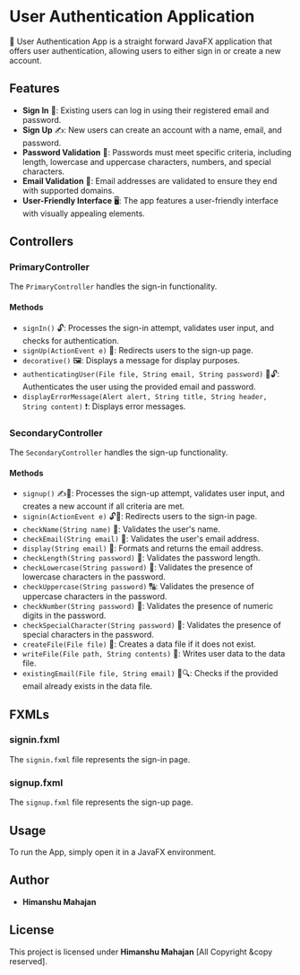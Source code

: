 # User Authentication Application

🔑 User Authentication App is a straight forward JavaFX application that offers user authentication, allowing users to either sign in or create a new account.

## Features

- **Sign In** 🔐: Existing users can log in using their registered email and password.
- **Sign Up** ✍️: New users can create an account with a name, email, and password.
- **Password Validation** 🔑: Passwords must meet specific criteria, including length, lowercase and uppercase characters, numbers, and special characters.
- **Email Validation** 📧: Email addresses are validated to ensure they end with supported domains.
- **User-Friendly Interface** 🖥️: The app features a user-friendly interface with visually appealing elements.

## Controllers

### PrimaryController

The `PrimaryController` handles the sign-in functionality.

#### Methods

- `signIn()` 🔓: Processes the sign-in attempt, validates user input, and checks for authentication.
- `signUp(ActionEvent e)` 🚀: Redirects users to the sign-up page.
- `decorative()` 🖼️: Displays a message for display purposes.
- `authenticatingUser(File file, String email, String password)` 🔑🔓: Authenticates the user using the provided email and password.
- `displayErrorMessage(Alert alert, String title, String header, String content)` ❗: Displays error messages.

### SecondaryController

The `SecondaryController` handles the sign-up functionality.

#### Methods

- `signup()` ✍️🚀: Processes the sign-up attempt, validates user input, and creates a new account if all criteria are met.
- `signin(ActionEvent e)` 🔓🚀: Redirects users to the sign-in page.
- `checkName(String name)` 📛: Validates the user's name.
- `checkEmail(String email)` 📧: Validates the user's email address.
- `display(String email)` 📧: Formats and returns the email address.
- `checkLength(String password)` 🔑: Validates the password length.
- `checkLowercase(String password)` 🔡: Validates the presence of lowercase characters in the password.
- `checkUppercase(String password)` 🔠: Validates the presence of uppercase characters in the password.
- `checkNumber(String password)` 🔢: Validates the presence of numeric digits in the password.
- `checkSpecialCharacter(String password)` 🎉: Validates the presence of special characters in the password.
- `createFile(File file)` 📂: Creates a data file if it does not exist.
- `writeFile(File path, String contents)` 📝: Writes user data to the data file.
- `existingEmail(File file, String email)` 📧🔍: Checks if the provided email already exists in the data file.

## FXMLs

### signin.fxml

The `signin.fxml` file represents the sign-in page.

### signup.fxml

The `signup.fxml` file represents the sign-up page.

## Usage

To run the App, simply open it in a JavaFX environment.

## Author

- **Himanshu Mahajan**

## License

This project is licensed under **Himanshu Mahajan** [All Copyright &copy reserved].
